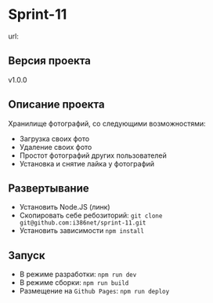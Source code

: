 # Sprint-11

url:

## Версия проекта

v1.0.0

## Описание проекта

Хранилище фотографий, со следующими возможностями:

- Загрузка своих фото
- Удаление своих фото
- Простот фотографий других пользователей
- Установка и снятие лайка у фотографий

## Развертывание

- Установить Node.JS (линк)
- Скопировать себе ребозиторий: `git clone git@github.com:i386net/sprint-11.git`
- Установить зависимости `npm install`

## Запуск

- В режиме разработки: `npm run dev`
- В режиме сборки: `npm run build`
- Размещение на `Github Pages`: `npm run deploy`
